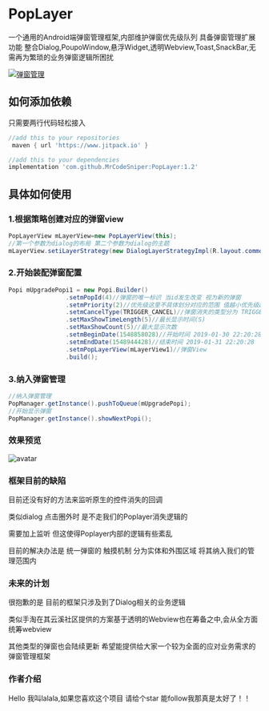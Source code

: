 # PopLayer
一个通用的Android端弹窗管理框架,内部维护弹窗优先级队列 具备弹窗管理扩展功能 整合Dialog,PoupoWindow,悬浮Widget,透明Webview,Toast,SnackBar,无需再为繁琐的业务弹窗逻辑所困扰

 <a href="http://www.apache.org/licenses/LICENSE-2.0">
    <img src="http://img.shields.io/badge/PopLayer-v1.1-blue.svg?style=flat-square" alt="弹窗管理" />
  </a>
 
## 如何添加依赖

只需要两行代码轻松接入

```groovy
//add this to your repositories
 maven { url 'https://www.jitpack.io' }

//add this to your dependencies
implementation 'com.github.MrCodeSniper:PopLayer:1.2'
```

## 具体如何使用


### 1.根据策略创建对应的弹窗view

```java
PopLayerView mLayerView=new PopLayerView(this);
//第一个参数为dialog的布局 第二个参数为dialog的主题
mLayerView.setiLayerStrategy(new DialogLayerStrategyImpl(R.layout.common_dialog_upgrade_app,R.style.FullTransDialog));
```

### 2.开始装配弹窗配置

```java
Popi mUpgradePopi1 = new Popi.Builder()
                .setmPopId(4)//弹窗的唯一标识 当id发生改变 视为新的弹窗
                .setmPriority(2)//优先级这里不具体划分对应的范围 值越小优先级越高
                .setmCancelType(TRIGGER_CANCEL)//弹窗消失的类型分为 TRIGGER_CANCEL(触摸消失) COUNTDOWN_CANCEL (延时消失)
                .setMaxShowTimeLength(5)//最长显示时间(S)
                .setMaxShowCount(5)//最大显示次数
                .setmBeginDate(1548858028)//开始时间 2019-01-30 22:20:28
                .setmEndDate(1548944428)//结束时间 2019-01-31 22:20:28
                .setmPopLayerView(mLayerView1)//弹窗View
                .build();
```

### 3.纳入弹窗管理

```java
//纳入弹窗管理
PopManager.getInstance().pushToQueue(mUpgradePopi);
//开始显示弹窗
PopManager.getInstance().showNextPopi();
```
### 效果预览

![avatar](https://user-gold-cdn.xitu.io/2019/1/31/1689fff4be066237?imageslim)

### 框架目前的缺陷

目前还没有好的方法来监听原生的控件消失的回调

类似dialog 点击圈外时 是不走我们的Poplayer消失逻辑的

需要加上监听 但这使得Poplayer内部的逻辑有些紊乱

目前的解决办法是 统一弹窗的 触摸机制 分为实体和外围区域 将其纳入我们的管理范围内

### 未来的计划

很抱歉的是 目前的框架只涉及到了Dialog相关的业务逻辑

类似手淘在其云溪社区提供的方案基于透明的Webview也在筹备之中,会从全方面统筹webview

其他类型的弹窗也会陆续更新 希望能提供给大家一个较为全面的应对业务需求的弹窗管理框架

### 作者介绍

Hello 我叫lalala,如果您喜欢这个项目 请给个star 能follow我那真是太好了！！
